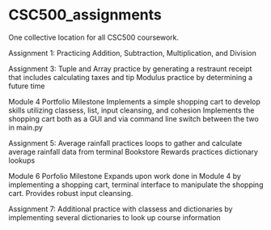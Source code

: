 # CSC500_assignments
One collective location for all CSC500 coursework.

Assignment 1:
Practicing Addition, Subtraction, Multiplication, and Division

Assignment 3:
Tuple and Array practice by generating a restraunt receipt that includes calculating taxes and tip
Modulus practice by determining a future time

Module 4 Portfolio Milestone
Implements a simple shopping cart to develop skills utilizing classess, list, input cleansing, and cohesion
Implements the shopping cart both as a GUI and via command line
switch between the two in main.py

Assignment 5:
Average rainfall practices loops to gather and calculate average rainfall data from terminal
Bookstore Rewards practices dictionary lookups

Module 6 Porfolio Milestone
Expands upon work done in Module 4 by implementing a shopping cart, terminal interface to manipulate the shopping cart. Provides robust input cleansing.

Assignment 7:
Additional practice with classess and dictionaries by implementing several dictionaries to look up course information

